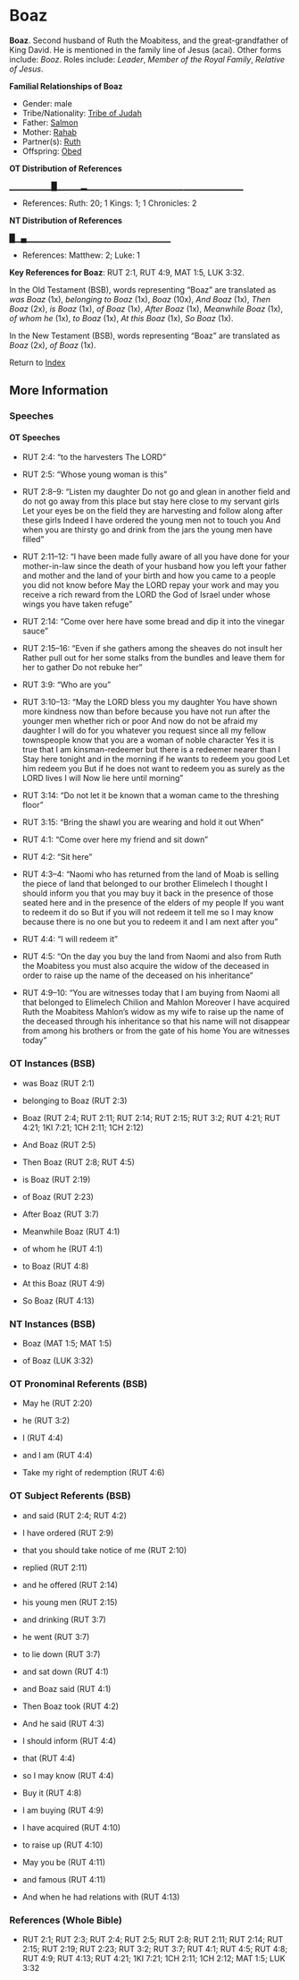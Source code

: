 # Boaz
**Boaz**. 
Second husband of Ruth the Moabitess, and the great-grandfather of King David. He is mentioned in the family line of Jesus (acai). 
Other forms include: 
*Booz*. 
Roles include: 
_Leader_, _Member of the Royal Family_, _Relative of Jesus_. 




**Familial Relationships of Boaz**


* Gender: male
* Tribe/Nationality: [Tribe of Judah](../../../groups/md/acai/Judah.md)
* Father: [Salmon](Salmon.md)
* Mother: [Rahab](Rahab.md)
* Partner(s): [Ruth](Ruth.md)
* Offspring: [Obed](Obed.md)


**OT Distribution of References**

▁▁▁▁▁▁▁█▁▁▁▁▂▁▁▁▁▁▁▁▁▁▁▁▁▁▁▁▁▁▁▁▁▁▁▁▁▁▁
* References: Ruth: 20; 1 Kings: 1; 1 Chronicles: 2

**NT Distribution of References**

█▁▄▁▁▁▁▁▁▁▁▁▁▁▁▁▁▁▁▁▁▁▁▁▁▁▁
* References: Matthew: 2; Luke: 1



**Key References for Boaz**: 
RUT 2:1, RUT 4:9, MAT 1:5, LUK 3:32. 


In the Old Testament (BSB), words representing “Boaz” are translated as 
*was Boaz* (1x), *belonging to Boaz* (1x), *Boaz* (10x), *And Boaz* (1x), *Then Boaz* (2x), *is Boaz* (1x), *of Boaz* (1x), *After Boaz* (1x), *Meanwhile Boaz* (1x), *of whom he* (1x), *to Boaz* (1x), *At this Boaz* (1x), *So Boaz* (1x). 


In the New Testament (BSB), words representing “Boaz” are translated as 
*Boaz* (2x), *of Boaz* (1x). 


Return to [Index](00-Index.md)

## More Information

### Speeches

#### OT Speeches

* RUT 2:4: “to the harvesters The LORD”

* RUT 2:5: “Whose young woman is this”

* RUT 2:8–9: “Listen my daughter Do not go and glean in another field and do not go away from this place but stay here close to my servant girls Let your eyes be on the field they are harvesting and follow along after these girls Indeed I have ordered the young men not to touch you And when you are thirsty go and drink from the jars the young men have filled”

* RUT 2:11–12: “I have been made fully aware of all you have done for your mother-in-law since the death of your husband how you left your father and mother and the land of your birth and how you came to a people you did not know before May the LORD repay your work and may you receive a rich reward from the LORD the God of Israel under whose wings you have taken refuge”

* RUT 2:14: “Come over here have some bread and dip it into the vinegar sauce”

* RUT 2:15–16: “Even if she gathers among the sheaves do not insult her Rather pull out for her some stalks from the bundles and leave them for her to gather Do not rebuke her”

* RUT 3:9: “Who are you”

* RUT 3:10–13: “May the LORD bless you my daughter You have shown more kindness now than before because you have not run after the younger men whether rich or poor And now do not be afraid my daughter I will do for you whatever you request since all my fellow townspeople know that you are a woman of noble character Yes it is true that I am kinsman-redeemer but there is a redeemer nearer than I Stay here tonight and in the morning if he wants to redeem you good Let him redeem you But if he does not want to redeem you as surely as the LORD lives I will Now lie here until morning”

* RUT 3:14: “Do not let it be known that a woman came to the threshing floor”

* RUT 3:15: “Bring the shawl you are wearing and hold it out When”

* RUT 4:1: “Come over here my friend and sit down”

* RUT 4:2: “Sit here”

* RUT 4:3–4: “Naomi who has returned from the land of Moab is selling the piece of land that belonged to our brother Elimelech I thought I should inform you that you may buy it back in the presence of those seated here and in the presence of the elders of my people If you want to redeem it do so But if you will not redeem it tell me so I may know because there is no one but you to redeem it and I am next after you”

* RUT 4:4: “I will redeem it”

* RUT 4:5: “On the day you buy the land from Naomi and also from Ruth the Moabitess you must also acquire the widow of the deceased in order to raise up the name of the deceased on his inheritance”

* RUT 4:9–10: “You are witnesses today that I am buying from Naomi all that belonged to Elimelech Chilion and Mahlon Moreover I have acquired Ruth the Moabitess Mahlon’s widow as my wife to raise up the name of the deceased through his inheritance so that his name will not disappear from among his brothers or from the gate of his home You are witnesses today”

### OT Instances (BSB)

* was Boaz (RUT 2:1)

* belonging to Boaz (RUT 2:3)

* Boaz (RUT 2:4; RUT 2:11; RUT 2:14; RUT 2:15; RUT 3:2; RUT 4:21; RUT 4:21; 1KI 7:21; 1CH 2:11; 1CH 2:12)

* And Boaz (RUT 2:5)

* Then Boaz (RUT 2:8; RUT 4:5)

* is Boaz (RUT 2:19)

* of Boaz (RUT 2:23)

* After Boaz (RUT 3:7)

* Meanwhile Boaz (RUT 4:1)

* of whom he (RUT 4:1)

* to Boaz (RUT 4:8)

* At this Boaz (RUT 4:9)

* So Boaz (RUT 4:13)



### NT Instances (BSB)

* Boaz (MAT 1:5; MAT 1:5)

* of Boaz (LUK 3:32)



### OT Pronominal Referents (BSB)

* May he (RUT 2:20)

* he (RUT 3:2)

* I (RUT 4:4)

* and I am (RUT 4:4)

* Take my right of redemption (RUT 4:6)



### OT Subject Referents (BSB)

* and said (RUT 2:4; RUT 4:2)

* I have ordered (RUT 2:9)

* that you should take notice of me (RUT 2:10)

* replied (RUT 2:11)

* and he offered (RUT 2:14)

* his young men (RUT 2:15)

* and drinking (RUT 3:7)

* he went (RUT 3:7)

* to lie down (RUT 3:7)

* and sat down (RUT 4:1)

* and Boaz said (RUT 4:1)

* Then Boaz took (RUT 4:2)

* And he said (RUT 4:3)

* I should inform (RUT 4:4)

* that (RUT 4:4)

* so I may know (RUT 4:4)

* Buy it (RUT 4:8)

* I am buying (RUT 4:9)

* I have acquired (RUT 4:10)

* to raise up (RUT 4:10)

* May you be (RUT 4:11)

* and famous (RUT 4:11)

* And when he had relations with (RUT 4:13)



### References (Whole Bible)

* RUT 2:1; RUT 2:3; RUT 2:4; RUT 2:5; RUT 2:8; RUT 2:11; RUT 2:14; RUT 2:15; RUT 2:19; RUT 2:23; RUT 3:2; RUT 3:7; RUT 4:1; RUT 4:5; RUT 4:8; RUT 4:9; RUT 4:13; RUT 4:21; 1KI 7:21; 1CH 2:11; 1CH 2:12; MAT 1:5; LUK 3:32



